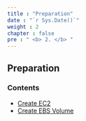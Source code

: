```yaml
---
title : "Preparation"
date : "`r Sys.Date()`"
weight : 2
chapter : false
pre : " <b> 2. </b> "
---
```


## Preparation

### Contents

- [Create EC2](2.1-CreateEC2/)
- [Create EBS Volume](2.2-CreateEBSVolume/)
